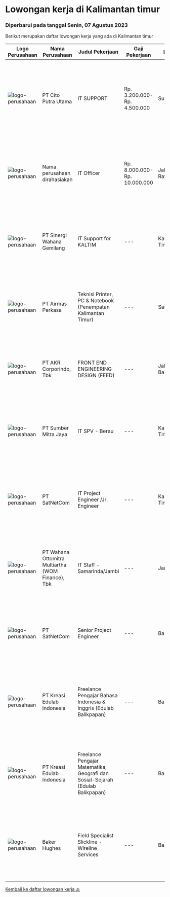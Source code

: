 
  # Lowongan kerja di Kalimantan timur

  ### Diperbarui pada tanggal Senin, 07 Agustus 2023

  Berikut merupakan daftar lowongan kerja yang ada di Kalimantan timur

  |Logo Perusahaan | Nama Perusahaan | Judul Pekerjaan | Gaji Pekerjaan | Lokasi | Deskripsi | Tanggal diunggah | Pranala |
  | -------------- | --------------- | --------------- | --------- | --------- | -------------- | ------- | ----------- |
  |![logo-perusahaan](https://image-service-cdn.seek.com.au/5996ba65e5a240d52de7e26d5324c82a12f0d197/ee4dce1061f3f616224767ad58cb2fc751b8d2dc)|PT Cito Putra Utama|IT SUPPORT|Rp. 3.200.000-Rp. 4.500.000|Surabaya|Requirement: Usia maksimal 30 tahun Pendidikan min D3 Teknis/Sistem Informatika Memiliki kemampuan trouble shootting hardware dan software, jaringan...|Rabu, 02 Agustus 2023|https://www.jobstreet.co.id/id/job/it-support-4424240?token=0~9aa27341-3b9b-400f-b859-fded56fa1650&sectionRank=1&jobId=jobstreet-id-job-4424240|
|![logo-perusahaan](https://i.ibb.co/sqvTCh9/112815900-stock-vector-no-image-available-icon-flat-vector.webp)|Nama perusahaan dirahasiakan|IT Officer|Rp. 8.000.000-Rp. 10.000.000|Jakarta Raya|Oversight and technical assistant to head office and branch staff related to IT issues. Design, developing, implementation, and troubleshooting for...|Selasa, 01 Agustus 2023|https://www.jobstreet.co.id/id/job/it-officer-4422365?token=0~9aa27341-3b9b-400f-b859-fded56fa1650&sectionRank=2&jobId=jobstreet-id-job-4422365|
|![logo-perusahaan](https://image-service-cdn.seek.com.au/fd2b415274ee760b65d425cb2b8cbb0690aaadf4/ee4dce1061f3f616224767ad58cb2fc751b8d2dc)|PT Sinergi Wahana Gemilang|IT Support for KALTIM|---|Kalimantan Timur|Persyaratan: Pendidikan minimal S1 dari Jurusan Teknik Informatika/Sistem Informasi Memiliki pengalaman sebagai Engineer dalam melakukan...|Kamis, 20 Juli 2023|https://www.jobstreet.co.id/id/job/it-support-for-kaltim-4409827?token=0~9aa27341-3b9b-400f-b859-fded56fa1650&sectionRank=3&jobId=jobstreet-id-job-4409827|
|![logo-perusahaan](https://image-service-cdn.seek.com.au/e058612ba3ea3c8a5db01b881de07c38d7462a24/ee4dce1061f3f616224767ad58cb2fc751b8d2dc)|PT Airmas Perkasa|Teknisi Printer, PC & Notebook (Penempatan Kalimantan Timur)|---|Samarinda|Deskripsi Pekerjaan: Check dan eskalasi part yang dibutuhkan unit printer/PC/NB/AIO Backup dan restore data PC/NB/AIO Replace part unit...|Jumat, 21 Juli 2023|https://www.jobstreet.co.id/id/job/teknisi-printer-pc-notebook-penempatan-kalimantan-timur-4411084?token=0~9aa27341-3b9b-400f-b859-fded56fa1650&sectionRank=4&jobId=jobstreet-id-job-4411084|
|![logo-perusahaan](https://image-service-cdn.seek.com.au/bfbfec10b99d0e4ba38820e5ba26ab07e2fa79ad/ee4dce1061f3f616224767ad58cb2fc751b8d2dc)|PT AKR Corporindo, Tbk|FRONT END ENGINEERING DESIGN (FEED)|---|Jakarta Barat|Job Description: Develop overall technical design and guidelines for asset construction &amp; review any technical work done by external parties...|Selasa, 18 Juli 2023|https://www.jobstreet.co.id/id/job/front-end-engineering-design-feed-4409107?token=0~9aa27341-3b9b-400f-b859-fded56fa1650&sectionRank=5&jobId=jobstreet-id-job-4409107|
|![logo-perusahaan](https://image-service-cdn.seek.com.au/f0ba1595e90ec5243d43e958e1c29680e7a44894/ee4dce1061f3f616224767ad58cb2fc751b8d2dc)|PT Sumber Mitra Jaya|IT SPV - Berau|---|Kalimantan Timur|Requirement: Candidate must possess at least Diploma/ Bachelor’s degree in Information Technology/IT Engineering/ IT related field. Required...|Rabu, 12 Juli 2023|https://www.jobstreet.co.id/id/job/it-spv-berau-4402120?token=0~9aa27341-3b9b-400f-b859-fded56fa1650&sectionRank=6&jobId=jobstreet-id-job-4402120|
|![logo-perusahaan](https://image-service-cdn.seek.com.au/6108f58b8d52b8e5523830ee4b11d6074377e515/ee4dce1061f3f616224767ad58cb2fc751b8d2dc)|PT SatNetCom|IT Project Engineer /Jr. Engineer|---|Kalimantan Timur|Skills: Good Knowledge of IT Systems Good Knowledge of wire/wireless computer networking Good Knowledge of Electronic and Electrical Systems Good...|Kamis, 13 Juli 2023|https://www.jobstreet.co.id/id/job/it-project-engineer-jr.-engineer-4403721?token=0~9aa27341-3b9b-400f-b859-fded56fa1650&sectionRank=7&jobId=jobstreet-id-job-4403721|
|![logo-perusahaan](https://image-service-cdn.seek.com.au/d19308c6d48ffe84893aee508bb7873e536c46af/ee4dce1061f3f616224767ad58cb2fc751b8d2dc)|PT Wahana Ottomitra Multiartha (WOM Finance), Tbk|IT Staff - Samarinda/Jambi|---|Jambi|Job Description: Troubleshoot all IT system and network problems Monitoring and maintaining computer systems and networks Installing and configuring...|Senin, 10 Juli 2023|https://www.jobstreet.co.id/id/job/it-staff-samarinda-jambi-4399436?token=0~9aa27341-3b9b-400f-b859-fded56fa1650&sectionRank=8&jobId=jobstreet-id-job-4399436|
|![logo-perusahaan](https://image-service-cdn.seek.com.au/6108f58b8d52b8e5523830ee4b11d6074377e515/ee4dce1061f3f616224767ad58cb2fc751b8d2dc)|PT SatNetCom|Senior Project Engineer|---|Balikpapan|General Description: Under the guidance of senior project management, this position is responsible for the implementation of various types of IT and...|Senin, 10 Juli 2023|https://www.jobstreet.co.id/id/job/senior-project-engineer-4398149?token=0~9aa27341-3b9b-400f-b859-fded56fa1650&sectionRank=9&jobId=jobstreet-id-job-4398149|
|![logo-perusahaan](https://image-service-cdn.seek.com.au/d78d5b423f565ab76a0abdc98cfa1ed191349b27/ee4dce1061f3f616224767ad58cb2fc751b8d2dc)|PT Kreasi Edulab Indonesia|Freelance Pengajar Bahasa Indonesia & Inggris (Edulab Balikpapan)|---|Balikpapan|- Memberikan pengajaran dengan sebaik-baiknya sesuai dengan konsep pengajaran efektif dan menyediakan waktu untuk melakukan KBM dicabang Edulab -...|Rabu, 26 Juli 2023|https://www.jobstreet.co.id/id/job/freelance-pengajar-bahasa-indonesia-inggris-edulab-balikpapan-1036521050?token=0~9aa27341-3b9b-400f-b859-fded56fa1650&sectionRank=10&jobId=jobstreet-id-job-1036521050|
|![logo-perusahaan](https://image-service-cdn.seek.com.au/d78d5b423f565ab76a0abdc98cfa1ed191349b27/ee4dce1061f3f616224767ad58cb2fc751b8d2dc)|PT Kreasi Edulab Indonesia|Freelance Pengajar Matematika, Geografi dan Sosial-Sejarah (Edulab Balikpapan)|---|Balikpapan|- Memberikan pengajaran dengan sebaik-baiknya sesuai dengan konsep pengajaran efektif dan menyediakan waktu untuk melakukan KBM dicabang Edulab -...|Rabu, 26 Juli 2023|https://www.jobstreet.co.id/id/job/freelance-pengajar-matematika-geografi-dan-sosial-sejarah-edulab-balikpapan-1036521221?token=0~9aa27341-3b9b-400f-b859-fded56fa1650&sectionRank=11&jobId=jobstreet-id-job-1036521221|
|![logo-perusahaan](https://image-service-cdn.seek.com.au/f265e6d35d90e3a2d84b670c7c68b9a179cb4668/ee4dce1061f3f616224767ad58cb2fc751b8d2dc)|Baker Hughes|Field Specialist Slickline - Wireline Services|---|Balikpapan|Field Specialist Slickline - Wireline Services Would you like to work in the field supporting our customers?Do you enjoy working with cutting-edge...|Selasa, 18 Juli 2023|https://www.jobstreet.co.id/id/job/field-specialist-slickline-wireline-services-1036443900?token=0~9aa27341-3b9b-400f-b859-fded56fa1650&sectionRank=12&jobId=jobstreet-id-job-1036443900|


  [Kembali ke daftar lowongan kerja 🔙](../README.md#daftar-lowongan-kerja)
  